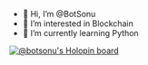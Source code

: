 - 👋 Hi, I’m @BotSonu
- 👀 I’m interested in Blockchain 
- 🌱 I’m currently learning Python 


[![@botsonu's Holopin board](https://holopin.me/botsonu)](https://holopin.io/@botsonu)
